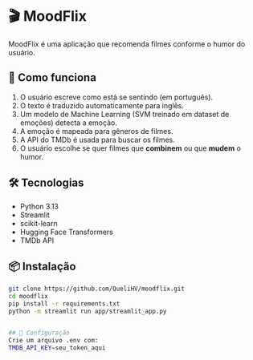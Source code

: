 # 🎬 MoodFlix

MoodFlix é uma aplicação que recomenda filmes conforme o humor do usuário.

## 🚀 Como funciona
1. O usuário escreve como está se sentindo (em português).
2. O texto é traduzido automaticamente para inglês.
3. Um modelo de Machine Learning (SVM treinado em dataset de emoções) detecta a emoção.
4. A emoção é mapeada para gêneros de filmes.
5. A API do TMDb é usada para buscar os filmes.
6. O usuário escolhe se quer filmes que **combinem** ou que **mudem** o humor.

## 🛠️ Tecnologias
- Python 3.13
- Streamlit
- scikit-learn
- Hugging Face Transformers
- TMDb API

## 📦 Instalação
```bash
git clone https://github.com/QueliHV/moodflix.git
cd moodflix
pip install -r requirements.txt
python -m streamlit run app/streamlit_app.py   


## 🔑 Configuração
Crie um arquivo .env com:
TMDB_API_KEY=seu_token_aqui